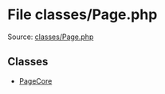 File classes/Page.php
=========

Source: [classes/Page.php](https://github.com/PrestaShop/PrestaShop/blob/1.5.6.3/classes/Page.php)


Classes
-------

* [PageCore](class.PageCore.md)

